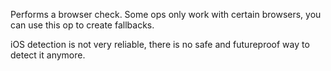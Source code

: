 Performs a browser check. Some ops only work with certain browsers, you can use this op to create fallbacks.

iOS detection is not very reliable, there is no safe and futureproof way to detect it anymore.